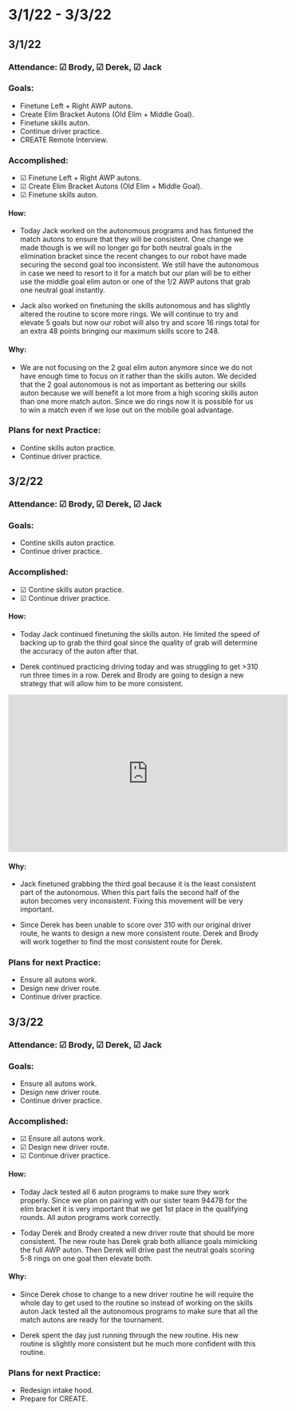 # 3/1/22 - 3/3/22
## 3/1/22 
### Attendance: &#9745;  Brody, &#9745; Derek, &#9745; Jack
### Goals:
- Finetune Left + Right AWP autons.
- Create Elim Bracket Autons (Old Elim + Middle Goal).
- Finetune skills auton.
- Continue driver practice.
- CREATE Remote Interview.

### Accomplished:
- &#9745; Finetune Left + Right AWP autons.
- &#9745; Create Elim Bracket Autons (Old Elim + Middle Goal).
- &#9745; Finetune skills auton.

#### How:
- Today Jack worked on the autonomous programs and has fintuned the match autons to ensure that they will be consistent. One change we made though is we will no longer go for both neutral goals in the elimination bracket since the recent changes to our robot have made securing the second goal too inconsistent. We still have the autonomous in case we need to resort to it for a match but our plan will be to either use the middle goal elim auton or one of the 1/2 AWP autons that grab one neutral goal instantly.

- Jack also worked on finetuning the skills autonomous and has slightly altered the routine to score more rings. We will continue to try and elevate 5 goals but now our robot will also try and score 16 rings total for an extra 48 points bringing our maximum skills score to 248. 
#### Why:
- We are not focusing on the 2 goal elim auton anymore since we do not have enough time to focus on it rather than the skills auton. We decided that the 2 goal autonomous is not as important as bettering our skills auton because we will benefit a lot more from a high scoring skills auton than one more match auton. Since we do rings now it is possible for us to win a match even if we lose out on the mobile goal advantage.

### Plans for next Practice:
- Contine skills auton practice.
- Continue driver practice.

## 3/2/22 
### Attendance: &#9745; Brody, &#9745; Derek, &#9745; Jack
### Goals:
- Contine skills auton practice.
- Continue driver practice.

### Accomplished:
- &#9745; Contine skills auton practice.
- &#9745; Continue driver practice.

####  How:
- Today Jack continued finetuning the skills auton. He limited the speed of backing up to grab the third goal since the quality of grab will determine the accuracy of the auton after that.

- Derek continued practicing driving today and was struggling to get >310 run three times in a row. Derek and Brody are going to design a new strategy that will allow him to be more consistent.

<iframe width="560" height="315" src="https://www.youtube.com/embed/wDge_CveJP4" title="YouTube video player" frameborder="0" allow="accelerometer; autoplay; clipboard-write; encrypted-media; gyroscope; picture-in-picture" allowfullscreen></iframe>

#### Why:
- Jack finetuned grabbing the third goal because it is the least consistent part of the autonomous. When this part fails the second half of the auton becomes very inconsistent. Fixing this movement will be very important.

- Since Derek has been unable to score over 310 with our original driver route, he wants to design a new more consistent route. Derek and Brody will work together to find the most consistent route for Derek.
### Plans for next Practice:
- Ensure all autons work.
- Design new driver route.
- Continue driver practice.

## 3/3/22 
### Attendance: &#9745; Brody, &#9745; Derek, &#9745; Jack
### Goals:
- Ensure all autons work.
- Design new driver route.
- Continue driver practice.

### Accomplished:
- &#9745; Ensure all autons work.
- &#9745; Design new driver route.
- &#9745; Continue driver practice.

#### How:
- Today Jack tested all 6 auton programs to make sure they work properly. Since we plan on pairing with our sister team 9447B for the elim bracket it is very important that we get 1st place in the qualifying rounds. All auton programs work correctly.

- Today Derek and Brody created a new driver route that should be more consistent. The new route has Derek grab both alliance goals mimicking the full AWP auton. Then Derek will drive past the neutral goals scoring 5-8 rings on one goal then elevate both. 
#### Why:
- Since Derek chose to change to a new driver routine he will require the whole day to get used to the routine so instead of working on the skills auton Jack tested all the autonomous programs to make sure that all the match autons are ready for the tournament.

- Derek spent the day just running through the new routine. His new routine is slightly more consistent but he much more confident with this routine.
### Plans for next Practice:
- Redesign intake hood.
- Prepare for CREATE.





